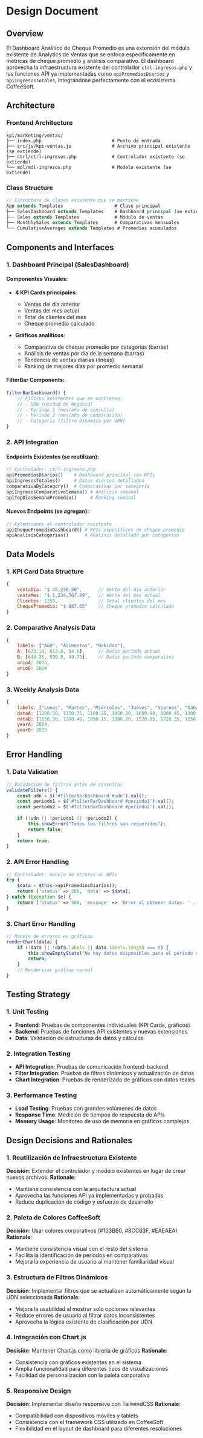 # Design Document

## Overview

El Dashboard Analítico de Cheque Promedio es una extensión del módulo existente de Analytics de Ventas que se enfoca específicamente en métricas de cheque promedio y análisis comparativo. El dashboard aprovecha la infraestructura existente del controlador `ctrl-ingresos.php` y las funciones API ya implementadas como `apiPromediosDiarios` y `apiIngresosTotales`, integrándose perfectamente con el ecosistema CoffeeSoft.

## Architecture

### Frontend Architecture
```
kpi/marketing/ventas/
├── index.php                          # Punto de entrada
├── src/js/kpi-ventas.js               # Archivo principal existente (se extiende)
├── ctrl/ctrl-ingresos.php             # Controlador existente (se extiende)
└── mdl/mdl-ingresos.php               # Modelo existente (se extiende)
```

### Class Structure
```javascript
// Estructura de clases existente que se mantiene
App extends Templates                   # Clase principal
├── SalesDashboard extends Templates    # Dashboard principal (se extiende)
├── Sales extends Templates             # Módulo de ventas
├── MonthlySales extends Templates      # Comparativas mensuales
└── CumulativeAverages extends Templates # Promedios acumulados
```

## Components and Interfaces

### 1. Dashboard Principal (SalesDashboard)

#### Componentes Visuales:
- **4 KPI Cards principales**:
  - Ventas del día anterior
  - Ventas del mes actual
  - Total de clientes del mes
  - Cheque promedio calculado

- **Gráficos analíticos**:
  - Comparativa de cheque promedio por categorías (barras)
  - Análisis de ventas por día de la semana (barras)
  - Tendencia de ventas diarias (líneas)
  - Ranking de mejores días por promedio semanal

#### FilterBar Components:
```javascript
filterBarDashboard() {
    // Filtros existentes que se mantienen:
    // - UDN (Unidad de Negocio)
    // - Período 1 (mes/año de consulta)
    // - Período 2 (mes/año de comparación)
    // - Categoría (filtro dinámico por UDN)
}
```

### 2. API Integration

#### Endpoints Existentes (se reutilizan):
```php
// Controlador: ctrl-ingresos.php
apiPromediosDiarios()    # Dashboard principal con KPIs
apiIngresosTotales()     # Datos diarios detallados
comparativaByCategory()  # Comparativas por categoría
apiIngresosComparativoSemana() # Análisis semanal
apiTopDiasSemanaPromedio()     # Ranking semanal
```

#### Nuevos Endpoints (se agregan):
```php
// Extensiones al controlador existente
apiChequePromedioDashboard() # KPIs específicos de cheque promedio
apiAnalisisCategorias()      # Análisis detallado por categorías
```

## Data Models

### 1. KPI Card Data Structure
```javascript
{
    ventaDia: "$ 45,230.50",      // Venta del día anterior
    ventaMes: "$ 1,234,567.89",   // Venta del mes actual
    Clientes: 1250,               // Total clientes del mes
    ChequePromedio: "$ 987.65"    // Cheque promedio calculado
}
```

### 2. Comparative Analysis Data
```javascript
{
    labels: ["A&B", "Alimentos", "Bebidas"],
    A: [673.18, 613.0, 54.6],     // Datos período actual
    B: [640.25, 590.5, 49.75],    // Datos período comparativo
    anioA: 2025,
    anioB: 2024
}
```

### 3. Weekly Analysis Data
```javascript
{
    labels: ["Lunes", "Martes", "Miércoles", "Jueves", "Viernes", "Sábado", "Domingo"],
    dataA: [1200.50, 1350.75, 1100.25, 1450.80, 1600.90, 1800.45, 1300.60],
    dataB: [1150.30, 1280.40, 1050.15, 1380.70, 1520.85, 1720.35, 1250.50],
    yearA: 2024,
    yearB: 2025
}
```

## Error Handling

### 1. Data Validation
```javascript
// Validación de filtros antes de consultas
validateFilters() {
    const udn = $('#filterBarDashboard #udn').val();
    const periodo1 = $('#filterBarDashboard #periodo1').val();
    const periodo2 = $('#filterBarDashboard #periodo2').val();
    
    if (!udn || !periodo1 || !periodo2) {
        this.showError("Todos los filtros son requeridos");
        return false;
    }
    return true;
}
```

### 2. API Error Handling
```php
// Controlador: manejo de errores en APIs
try {
    $data = $this->apiPromediosDiarios();
    return ['status' => 200, 'data' => $data];
} catch (Exception $e) {
    return ['status' => 500, 'message' => 'Error al obtener datos: ' . $e->getMessage()];
}
```

### 3. Chart Error Handling
```javascript
// Manejo de errores en gráficos
renderChart(data) {
    if (!data || !data.labels || data.labels.length === 0) {
        this.showEmptyState("No hay datos disponibles para el período seleccionado");
        return;
    }
    // Renderizar gráfico normal
}
```

## Testing Strategy

### 1. Unit Testing
- **Frontend**: Pruebas de componentes individuales (KPI Cards, gráficos)
- **Backend**: Pruebas de funciones API existentes y nuevas extensiones
- **Data**: Validación de estructuras de datos y cálculos

### 2. Integration Testing
- **API Integration**: Pruebas de comunicación frontend-backend
- **Filter Integration**: Pruebas de filtros dinámicos y actualización de datos
- **Chart Integration**: Pruebas de renderizado de gráficos con datos reales

### 3. Performance Testing
- **Load Testing**: Pruebas con grandes volúmenes de datos
- **Response Time**: Medición de tiempos de respuesta de APIs
- **Memory Usage**: Monitoreo de uso de memoria en gráficos complejos

## Design Decisions and Rationales

### 1. Reutilización de Infraestructura Existente
**Decisión**: Extender el controlador y modelo existentes en lugar de crear nuevos archivos.
**Rationale**: 
- Mantiene consistencia con la arquitectura actual
- Aprovecha las funciones API ya implementadas y probadas
- Reduce duplicación de código y esfuerzo de desarrollo

### 2. Paleta de Colores CoffeeSoft
**Decisión**: Usar colores corporativos (#103B60, #8CC63F, #EAEAEA)
**Rationale**:
- Mantiene consistencia visual con el resto del sistema
- Facilita la identificación de períodos en comparativas
- Mejora la experiencia de usuario al mantener familiaridad visual

### 3. Estructura de Filtros Dinámicos
**Decisión**: Implementar filtros que se actualizan automáticamente según la UDN seleccionada
**Rationale**:
- Mejora la usabilidad al mostrar solo opciones relevantes
- Reduce errores de usuario al filtrar datos inconsistentes
- Aprovecha la lógica existente de clasificación por UDN

### 4. Integración con Chart.js
**Decisión**: Mantener Chart.js como librería de gráficos
**Rationale**:
- Consistencia con gráficos existentes en el sistema
- Amplia funcionalidad para diferentes tipos de visualizaciones
- Facilidad de personalización con la paleta corporativa

### 5. Responsive Design
**Decisión**: Implementar diseño responsive con TailwindCSS
**Rationale**:
- Compatibilidad con dispositivos móviles y tablets
- Consistencia con el framework CSS utilizado en CoffeeSoft
- Flexibilidad en el layout de dashboard para diferentes resoluciones